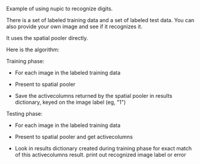 
Example of using nupic to recognize digits.

There is a set of labeled training data and a set of labeled test data.  You can also provide your own image and see if it recognizes it.

It uses the spatial pooler directly.

Here is the algorithm:

Training phase:

- For each image in the labeled training data 

- Present to spatial pooler

- Save the activecolumns returned by the spatial pooler in results dictionary, keyed on the image label (eg, "1")

Testing phase:

- For each image in the labeled training data 

- Present to spatial pooler and get activecolumns

- Look in results dictionary created during training phase for exact match of this activecolumns result.  print out recognized image label or error

